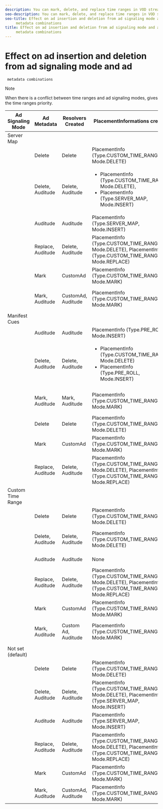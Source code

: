 ```yaml
---
description: You can mark, delete, and replace time ranges in VOD streams by using different ad signaling mode and ad metadata combinations. Different combinations of signaling mode and metadata result in different behaviors.
seo-description: You can mark, delete, and replace time ranges in VOD streams by using different ad signaling mode and ad metadata combinations. Different combinations of signaling mode and metadata result in different behaviors.
seo-title: Effect on ad insertion and deletion from ad signaling mode and ad
	 metadata combinations
title: Effect on ad insertion and deletion from ad signaling mode and ad
	 metadata combinations
---
```


# Effect on ad insertion and deletion from ad signaling mode and ad
	 metadata combinations


>[!NOTE]
>
>When there is a conflict between time ranges and ad signaling modes, gives the time ranges priority.

<table> 
 <title>Signaling Mode / Metadata Combination Behaviors </title> 
 <tgroup cols="5" colsep="1" rowsep="1" class="FormatA"> 
  <colspec colnum="1" colname="1" colwidth="1.00*" /> 
  <colspec colnum="2" colname="2" colwidth="1.05*" /> 
  <colspec colnum="3" colname="3" colwidth="1.24*" /> 
  <colspec colnum="4" colname="4" colwidth="2.70*" /> 
  <colspec colnum="5" colname="5" colwidth="1.74*" /> 
  <thead> 
   <tr> 
    <th class="entry">Ad Signaling Mode </th> 
    <th class="entry">Ad Metadata </th> 
    <th class="entry">Resolvers Created </th> 
    <th class="entry"><span class="codeph">PlacementInformations</span> created </th> 
    <th class="entry">Resulting behavior </th> 
   </tr> 
  </thead> 
  <tbody> 
   <tr> 
    <td namest="1" nameend="5">Server Map </td> 
   </tr> 
   <tr> 
    <td> </td> 
    <td>Delete </td> 
    <td>Delete </td> 
    <td><span class="codeph">PlacementInfo (Type.CUSTOM_TIME_RANGE, Mode.DELETE)</span> </td> 
    <td>Ranges deleted </td> 
   </tr> 
   <tr> 
    <td></td> 
    <td>Delete, Auditude </td> 
    <td>Delete, Auditude </td> 
    <td> 
     <ul> 
      <li><span class="codeph">PlacementInfo (Type.CUSTOM_TIME_RANGE, Mode.DELETE), </span> </li> 
      <li><span class="codeph">PlacementInfo (Type.SERVER_MAP, Mode.INSERT)</span> </li> 
     </ul> </td> 
    <td>Ranges deleted, Ads inserted </td> 
   </tr> 
   <tr> 
    <td></td> 
    <td>Auditude </td> 
    <td>Auditude </td> 
    <td><span class="codeph">PlacementInfo (Type.SERVER_MAP, Mode.INSERT)</span> </td> 
    <td>Ads inserted </td> 
   </tr> 
   <tr> 
    <td></td> 
    <td>Replace, Auditude </td> 
    <td>Delete, Auditude </td> 
    <td><span class="codeph">PlacementInfo (Type.CUSTOM_TIME_RANGE, Mode.DELETE), PlacementInfo (Type.CUSTOM_TIME_RANGE, Mode.REPLACE)</span> </td> 
    <td>Ranges replaced </td> 
   </tr> 
   <tr> 
    <td></td> 
    <td>Mark </td> 
    <td>CustomAd </td> 
    <td><span class="codeph">PlacementInfo (Type.CUSTOM_TIME_RANGE, Mode.MARK)</span> </td> 
    <td>Ranges marked </td> 
   </tr> 
   <tr> 
    <td></td> 
    <td>Mark, Auditude </td> 
    <td>CustomAd, Auditude </td> 
    <td><span class="codeph">PlacementInfo (Type.CUSTOM_TIME_RANGE, Mode.MARK)</span> </td> 
    <td>Ranges marked, no ads inserted </td> 
   </tr> 
   <tr> 
    <td namest="1" nameend="5"> Manifest Cues </td> 
   </tr> 
   <tr> 
    <td></td> 
    <td>Auditude </td> 
    <td>Auditude </td> 
    <td><span class="codeph">PlacementInfo (Type.PRE_ROLL, Mode.INSERT)</span> </td> 
    <td>Ads inserted </td> 
   </tr> 
   <tr> 
    <td></td> 
    <td>Delete, Auditude </td> 
    <td>Delete, Auditude </td> 
    <td> 
     <ul> 
      <li><span class="codeph">PlacementInfo (Type.CUSTOM_TIME_RANGE, Mode.DELETE)</span> </li> 
      <li><span class="codeph">PlacementInfo (Type.PRE_ROLL, Mode.INSERT)</span> </li> 
     </ul> </td> 
    <td>Ranges deleted, ads inserted </td> 
   </tr> 
   <tr> 
    <td></td> 
    <td>Mark, Auditude </td> 
    <td>Mark, Auditude </td> 
    <td><span class="codeph">PlacementInfo (Type.CUSTOM_TIME_RANGE, Mode.MARK)</span> </td> 
    <td>Ranges marked, no ads inserted </td> 
   </tr> 
   <tr> 
    <td></td> 
    <td>Delete </td> 
    <td>Delete </td> 
    <td><span class="codeph">PlacementInfo (Type.CUSTOM_TIME_RANGE, Mode.DELETE)</span> </td> 
    <td>Ranges deleted </td> 
   </tr> 
   <tr> 
    <td></td> 
    <td>Mark </td> 
    <td>CustomAd </td> 
    <td><span class="codeph">PlacementInfo (Type.CUSTOM_TIME_RANGE, Mode.MARK)</span> </td> 
    <td>Ranges marked </td> 
   </tr> 
   <tr> 
    <td></td> 
    <td>Replace, Auditude </td> 
    <td>Delete, Auditude </td> 
    <td><span class="codeph">PlacementInfo (Type.CUSTOM_TIME_RANGE, Mode.DELETE), PlacementInfo (Type.CUSTOM_TIME_RANGE, Mode.REPLACE)</span> </td> 
    <td>Ranges replaced </td> 
   </tr> 
   <tr> 
    <td namest="1" nameend="5"> Custom Time Range </td> 
   </tr> 
   <tr> 
    <td></td> 
    <td>Delete </td> 
    <td>Delete </td> 
    <td><span class="codeph">PlacementInfo (Type.CUSTOM_TIME_RANGE, Mode.DELETE)</span> </td> 
    <td>Ranges deleted </td> 
   </tr> 
   <tr> 
    <td></td> 
    <td>Delete, Auditude </td> 
    <td>Delete, Auditude </td> 
    <td><span class="codeph">PlacementInfo (Type.CUSTOM_TIME_RANGE, Mode.DELETE)</span> </td> 
    <td>Ranges deleted, no ads inserted </td> 
   </tr> 
   <tr> 
    <td></td> 
    <td>Auditude </td> 
    <td>Auditude </td> 
    <td>None </td> 
    <td>No ads inserted </td> 
   </tr> 
   <tr> 
    <td></td> 
    <td>Replace, Auditude </td> 
    <td>Delete, Auditude </td> 
    <td><span class="codeph">PlacementInfo (Type.CUSTOM_TIME_RANGE, Mode.DELETE), PlacementInfo (Type.CUSTOM_TIME_RANGE, Mode.REPLACE)</span> </td> 
    <td>Ranges replaced with ads </td> 
   </tr> 
   <tr> 
    <td></td> 
    <td>Mark </td> 
    <td>CustomAd </td> 
    <td><span class="codeph">PlacementInfo (Type.CUSTOM_TIME_RANGE, Mode.MARK)</span> </td> 
    <td>Ranges marked </td> 
   </tr> 
   <tr> 
    <td></td> 
    <td>Mark, Auditude </td> 
    <td>Custom Ad, Auditude </td> 
    <td><span class="codeph">PlacementInfo (Type.CUSTOM_TIME_RANGE, Mode.MARK)</span> </td> 
    <td>Ranges marked, no ads inserted </td> 
   </tr> 
   <tr> 
    <td namest="1" nameend="5">Not set (default) </td> 
   </tr> 
   <tr> 
    <td></td> 
    <td>Delete </td> 
    <td>Delete </td> 
    <td><span class="codeph">PlacementInfo (Type.CUSTOM_TIME_RANGE, Mode.DELETE)</span> </td> 
    <td>Ranges deleted </td> 
   </tr> 
   <tr> 
    <td></td> 
    <td>Delete, Auditude </td> 
    <td>Delete, Auditude </td> 
    <td><span class="codeph">PlacementInfo (Type.CUSTOM_TIME_RANGE, Mode.DELETE), PlacementInfo (Type.SERVER_MAP, Mode.INSERT)</span> </td> 
    <td>Ranges deleted, ads inserted </td> 
   </tr> 
   <tr> 
    <td></td> 
    <td>Auditude </td> 
    <td>Auditude </td> 
    <td><span class="codeph">PlacementInfo (Type.SERVER_MAP, Mode.INSERT)</span> </td> 
    <td>Ads inserted </td> 
   </tr> 
   <tr> 
    <td></td> 
    <td>Replace, Auditude </td> 
    <td>Delete, Auditude </td> 
    <td><span class="codeph">PlacementInfo (Type.CUSTOM_TIME_RANGE, Mode.DELETE), PlacementInfo (Type.CUSTOM_TIME_RANGE, Mode.REPLACE)</span> </td> 
    <td>Ranges replaced with ads </td> 
   </tr> 
   <tr> 
    <td></td> 
    <td>Mark </td> 
    <td>CustomAd </td> 
    <td><span class="codeph">PlacementInfo (Type.CUSTOM_TIME_RANGE, Mode.MARK)</span> </td> 
    <td>Ranges marked </td> 
   </tr> 
   <tr> 
    <td></td> 
    <td>Mark, Auditude </td> 
    <td>CustomAd, Auditude </td> 
    <td><span class="codeph">PlacementInfo (Type.CUSTOM_TIME_RANGE, Mode.MARK)</span> </td> 
    <td>Ranges marked </td> 
   </tr> 
  </tbody> 
 </tgroup> 
</table>

